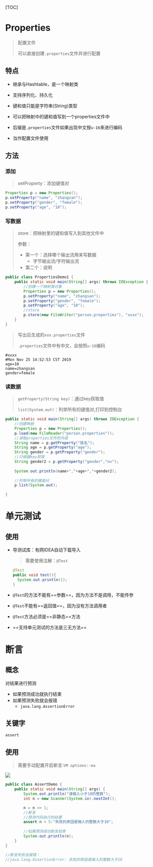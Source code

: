 [TOC]

# Properties

> 配置文件
>
> 可以直接创建`.properties`文件并进行配置

## 特点

- 继承与Hashtable，是一个映射类

- 支持序列化、持久化
- 键和值只能是字符串(String)类型
- 可以把映射中的键和值写到一个properties文件中
- 后缀是`.properties`文件如果出现中文按`u-16`来进行编码
- 当作配置文件使用



## 方法

### 添加

> setProperty：添加键值对

```java
Properties p = new Properties();
p.setProperty("name", "zhangsan");
p.setProperty("gender", "female");
p.setProperty("age", "10");
```



### 写数据

> store：把映射里的键和值写入到其他文件中
>
> 参数：
>
> - 第一个：选择哪个输出流用来写数据
>   - 字节输出流/字符输出流
> - 第二个：说明

```java
public class PropertiesDemo1 {
    public static void main(String[] args) throws IOException {
        //创建一个映射类对象
        Properties p = new Properties();
        p.setProperty("name", "zhangsan");
        p.setProperty("gender", "female");
        p.setProperty("age", "10");
        //store
        p.store(new FileWriter("person.properties"), "xxxx");
    }
}
```

> 写出后生成的`xxx.properties`文件
>
> `.properties`文件中有中文，会按照`u-16`编码

```properties
#xxxx
#Mon Nov 25 14:52:53 CST 2019
age=10
name=zhangsan
gender=female
```



### 读数据

> `getProperty(String key)`：通过key获取值
>
> `list(System.out)`：列举所有的键值对,打印到控制台

```java
public static void main(String[] args) throws IOException {
    //创建映射
    Properties p = new Properties();
    p.load(new FileReader("person.properties"));
    //读取properties文件的内容
    String name = p.getProperty("姓名");
    String age = p.getProperty("age");
    String gender = p.getProperty("gender");
    //只根据key获取
    String gender2 = p.getProperty("gender","nv");
    
    System.out.println(name+","+age+","+gender2);
    
    //列举所有的键值对
    p.list(System.out);

}
```







# 单元测试

## 使用

- 导测试库：有网IDEA自动下载导入

  > 需要使用注解：`@Test`

  ```java
  @Test
  public void test(){
  	System.out.println(1);
  }
  ```

- `@Test`的方法不能有==参数==，因为方法不是调用，不能传参

- `@Test`不能有==返回值==，因为没有方法调用者

- `@Test`方法必须是==非静态==方法

- ==支持单元测试的方法是三无方法==







# 断言

## 概念

对结果进行预测

- 如果预测成功就执行结束
- 如果预测失败就会报错
  - `java.lang.AssertionError`

## 关键字

`assert`

## 使用

> 需要手动配置开启断言:`VM options:-ea`

![](E:\java笔记\API学习笔记\断言.PNG)

```java
public class AssertDemo {
    public static void main(String[] args) {
        System.out.println("请输入小于10的整数");
        int n = new Scanner(System.in).nextInt();

        n = n >> 1;
        //断言
        //预测代码执行的结果
        assert n < 5:"失败的原因是输入的整数大于10";
        
        //如果预测成功断言结束
        System.out.println(n);
    }
}

//断言失败会报错：
//java.lang.AssertionError: 失败的原因是输入的整数大于10
```

